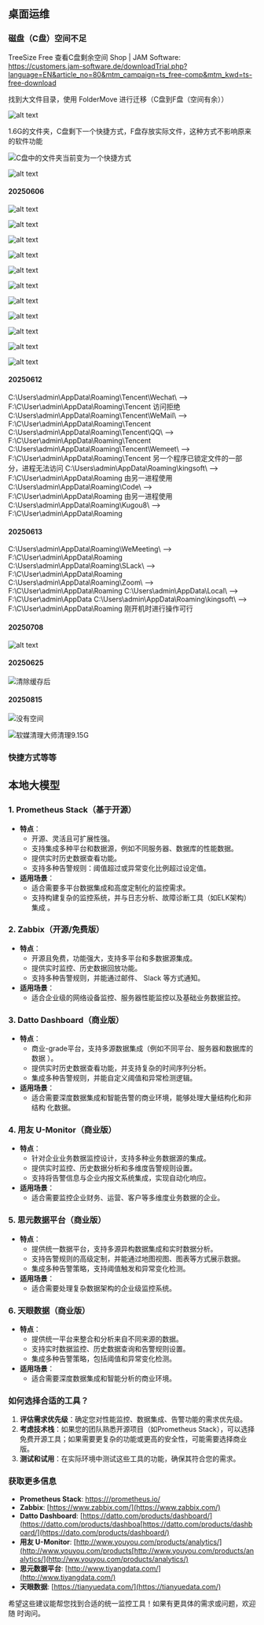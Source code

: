## 桌面运维

### 磁盘（C盘）空间不足

TreeSize Free 查看C盘剩余空间
Shop | JAM Software: https://customers.jam-software.de/downloadTrial.php?language=EN&article_no=80&mtm_campaign=ts_free-comp&mtm_kwd=ts-free-download

找到大文件目录，使用 FolderMove 进行迁移（C盘到F盘（空间有余））

![alt text](image.png)

1.6G的文件夹，C盘剩下一个快捷方式，F盘存放实际文件，这种方式不影响原来的软件功能

![C盘中的文件夹当前变为一个快捷方式](image-1.png)

![alt text](image-2.png)

#### 20250606

![alt text](image-6.png)

![alt text](image-3.png)

![alt text](image-4.png)

![alt text](image-5.png)

![alt text](image-7.png)

![alt text](image-8.png)

![alt text](image-9.png)

![alt text](image-10.png)

![alt text](image-11.png)

![alt text](image-12.png)

![alt text](image-13.png)

#### 20250612

C:\Users\admin\AppData\Roaming\Tencent\Wechat\ --> F:\C\User\admin\AppData\Roaming\Tencent 访问拒绝
C:\Users\admin\AppData\Roaming\Tencent\WeMail\ --> F:\C\User\admin\AppData\Roaming\Tencent
C:\Users\admin\AppData\Roaming\Tencent\QQ\ --> F:\C\User\admin\AppData\Roaming\Tencent
C:\Users\admin\AppData\Roaming\Tencent\Wemeet\ --> F:\C\User\admin\AppData\Roaming\Tencent 另一个程序已锁定文件的一部分，进程无法访问
C:\Users\admin\AppData\Roaming\kingsoft\ --> F:\C\User\admin\AppData\Roaming 由另一进程使用
C:\Users\admin\AppData\Roaming\Code\ --> F:\C\User\admin\AppData\Roaming 由另一进程使用
C:\Users\admin\AppData\Roaming\Kugou8\ --> F:\C\User\admin\AppData\Roaming

#### 20250613

C:\Users\admin\AppData\Roaming\WeMeeting\ --> F:\C\User\admin\AppData\Roaming
C:\Users\admin\AppData\Roaming\SLack\ --> F:\C\User\admin\AppData\Roaming
C:\Users\admin\AppData\Roaming\Zoom\ --> F:\C\User\admin\AppData\Roaming
C:\Users\admin\AppData\Local\ --> F:\C\User\admin\AppData
C:\Users\admin\AppData\Roaming\kingsoft\ --> F:\C\User\admin\AppData\Roaming 刚开机时进行操作可行

#### 20250708

![alt text](image-15.png)

#### 20250625

![清除缓存后](image-14.png)

#### 20250815

![没有空间](20250816094105.png)

![软媒清理大师清理9.15G](20250816094259.png)

### 快捷方式等等

## 本地大模型

### 1. **Prometheus Stack（基于开源）**
   - **特点**：
     - 开源、灵活且可扩展性强。
     - 支持集成多种平台和数据源，例如不同服务器、数据库的性能数据。
     - 提供实时历史数据查看功能。
     - 支持多种告警规则：阈值超过或异常变化比例超过设定值。
   - **适用场景**：
     - 适合需要多平台数据集成和高度定制化的监控需求。
     - 支持构建复杂的监控系统，并与日志分析、故障诊断工具（如ELK架构）集成
。

### 2. **Zabbix（开源/免费版）**
   - **特点**：
     - 开源且免费，功能强大，支持多平台和多数据源集成。
     - 提供实时监控、历史数据回放功能。
     - 支持多种告警规则，并能通过邮件、 Slack 等方式通知。
   - **适用场景**：
     - 适合企业级的网络设备监控、服务器性能监控以及基础业务数据监控。

### 3. **Datto Dashboard（商业版）**
   - **特点**：
     - 商业-grade平台，支持多源数据集成（例如不同平台、服务器和数据库的数据
）。
     - 提供实时历史数据查看功能，并支持复杂的时间序列分析。
     - 集成多种告警规则，并能自定义阈值和异常检测逻辑。
   - **适用场景**：
     - 适合需要深度数据集成和智能告警的商业环境，能够处理大量结构化和非结构
化数据。

### 4. **用友 U-Monitor（商业版）**
   - **特点**：
     - 针对企业业务数据监控设计，支持多种业务数据源的集成。
     - 提供实时监控、历史数据分析和多维度告警规则设置。
     - 支持将告警信息与企业内报文系统集成，实现自动化响应。
   - **适用场景**：
     - 适合需要监控企业财务、运营、客户等多维度业务数据的企业。

### 5. **思元数据平台（商业版）**
   - **特点**：
     - 提供统一数据平台，支持多源异构数据集成和实时数据分析。
     - 支持告警规则的高级定制，并能通过地图视图、图表等方式展示数据。
     - 集成多种告警策略，支持阈值触发和异常变化检测。
   - **适用场景**：
     - 适合需要处理复杂数据架构的企业级监控系统。

### 6. **天眼数据（商业版）**
   - **特点**：
     - 提供统一平台来整合和分析来自不同来源的数据。
     - 支持实时数据监控、历史数据查询和告警规则设置。
     - 集成多种告警策略，包括阈值和异常变化检测。
   - **适用场景**：
     - 适合需要深度数据集成和智能分析的商业环境。

### 如何选择合适的工具？
1. **评估需求优先级**：确定您对性能监控、数据集成、告警功能的需求优先级。
2. **考虑技术栈**：如果您的团队熟悉开源项目（如Prometheus Stack），可以选择
免费开源工具；如果需要更复杂的功能或更高的安全性，可能需要选择商业版。
3. **测试和试用**：在实际环境中测试这些工具的功能，确保其符合您的需求。

### 获取更多信息
- **Prometheus Stack**: [https:///prometheus.io/](https://prometheus.io/)
- **Zabbix**: [https://www.zabbix.com/](https://www.zabbix.com/)
- **Datto Dashboard**:
[https://datto.com/products/dashboard/](https://datto.com/products/dashboa[https://datto.com/products/dashboard/](https://dato.com/products/dashboard/)
- **用友 U-Monitor**:
[http://www.youyou.com/products/analytics/](http://www.youyou.com/products[http://www.youyou.com/products/analytics/](http://ww.youyou.com/products/analytics/)
- **思元数据平台**:
[http://www.tiyangdata.com/](http://www.tiyangdata.com/)
- **天眼数据**: [https://tianyuedata.com/](https://tianyuedata.com/)

希望这些建议能帮您找到合适的统一监控工具！如果有更具体的需求或问题，欢迎随
时询问。